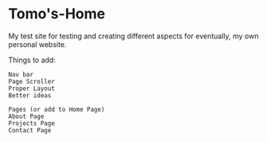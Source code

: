 # Tomo's-Home
My test site for testing and creating different aspects for eventually, my own personal website.

Things to add:
```
Nav bar
Page Scroller
Proper Layout
Better ideas

Pages (or add to Home Page)
About Page
Projects Page
Contact Page
```
